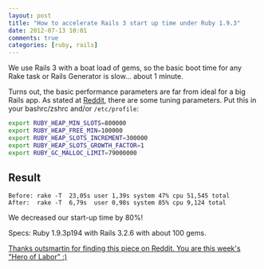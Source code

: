 ```yaml
---
layout: post
title: "How to accelerate Rails 3 start up time under Ruby 1.9.3"
date: 2012-07-13 10:01
comments: true
categories: [ruby, rails]
---
```

We use Rails 3 with a boat load of gems, so the basic boot time for any Rake task or Rails Generator is slow... about 1 minute.

Turns out, the basic performance parameters are far from ideal for a big Rails app. As stated at [Reddit](http://www.reddit.com/r/ruby/comments/wgtqj/how_i_spend_my_time_building_rails_apps/c5daer4), there are some tuning parameters. Put this in your bashrc/zshrc and/or ``/etc/profile``:

```bash
export RUBY_HEAP_MIN_SLOTS=800000
export RUBY_HEAP_FREE_MIN=100000
export RUBY_HEAP_SLOTS_INCREMENT=300000
export RUBY_HEAP_SLOTS_GROWTH_FACTOR=1
export RUBY_GC_MALLOC_LIMIT=79000000
```

## Result

```
Before: rake -T  23,05s user 1,39s system 47% cpu 51,545 total
After:  rake -T  6,79s  user 0,98s system 85% cpu 9,124 total
```

We decreased our start-up time by 80%!

Specs: Ruby 1.9.3p194 with Rails 3.2.6 with about 100 gems.

<a href='http://outsmartin.de/'>Thanks outsmartin for finding this piece on Reddit. You are this week's "Hero of Labor" :)</a>

